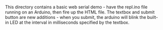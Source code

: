 This directory contains a basic web serial demo - have the repl.ino file running on an Arduino, then fire up the HTML file. The textbox and submit button are new additions - when you submit, the arduino will blink the built-in LED at the interval in milliseconds specified by the textbox.
